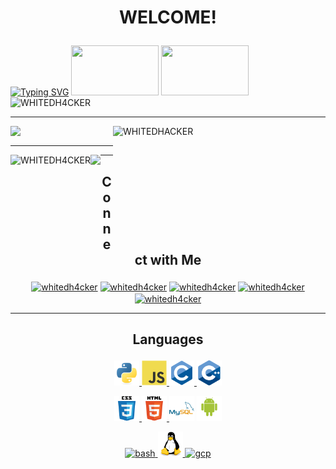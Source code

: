 # <b> <p align="center" > WELCOME! </b></p>
<a href="https://git.io/typing-svg"><img src="https://readme-typing-svg.demolab.com?font=Fira+Code&size=30&pause=100&width=280&lines=DEV_SANJAY;WHITEDHACKER;" alt="Typing SVG" /></a>
 <a href="#"><img src="https://img.shields.io/github/followers/WHITEDH4CKER?style=social&label=follow"  height="80" width="140" ></a>
  <a href="#"><img src="https://img.shields.io/github/stars/WHITEDH4CKER?style=social"  height="80" width="140" ></a>
 <img src="https://komarev.com/ghpvc/?username=WHITEDH4CKER&label=Profile%20views&color=0e75b6&style=flat" alt="WHITEDH4CKER"  height="80" width="250" /> </p>

***
<img align="left" src="https://media.giphy.com/media/xsCevAab5ufj37BeGR/giphy.gif"/>
<p>&nbsp;<img align="right" src="https://github-readme-stats.vercel.app/api?username=WHITEDH4CKER&show_icons=true&theme=tokyonight&text_color=ffffff&locale=en" alt="WHITEDHACKER" height="200" width="340"  /></p>

***

<p><img align="left" src="https://github-readme-streak-stats.herokuapp.com/?user=WHITEDH4CKER&theme=dark" alt="WHITEDH4CKER" /></p>
<a href="#"><img align="left" height=150 src="https://github-readme-stats.vercel.app/api/top-langs/?username=WHITEDH4CKER&layout=compact&theme=react&hide=html,css&hide_border=true&card_width=280&hide_title=true&langs_count=6"></a>

***
##  <b> <p align="center"> Connect with Me  </b></p>
<p align="center">
<a href="https://www.facebook.com/WHITEDH4CKER" target="blank"><img align="center" src="https://github.com/gauravghongde/social-icons/blob/master/SVG/Color/Facebook.svg" alt="whitedh4cker" height="40" width="40" /></a>
<a href="https://instagram.com/whitedh4cker" target="blank"><img align="center" src="https://raw.githubusercontent.com/rahuldkjain/github-profile-readme-generator/master/src/images/icons/Social/instagram.svg" alt="whitedh4cker" height="40" width="40" /></a>
<a href="https://t.me/WHITEDH4CKER" target="blank"><img align="center" src="https://github.com/gauravghongde/social-icons/blob/master/SVG/Color/Telegram.svg" alt="whitedh4cker" height="40" width="40" /></a>
<a href="https://whatsapp.com/channel/0029VaIlY264IBh9T2iaey0r" target="blank"><img align="center" src="https://github.com/gauravghongde/social-icons/blob/master/SVG/Color/WhatsApp.svg" alt="whitedh4cker" height="40" width="40" /></a>
<a href="https://github.com/whitedh4cker" target="blank"><img align="center" src="https://github.com/gauravghongde/social-icons/blob/master/SVG/Color/Github.svg" alt="whitedh4cker" height="40" width="40" /></a>
</p>

***

## <b> <p align="center"> Languages  </b></p>
<p align="center">
<a href="https://www.python.org" target="_blank" rel="noreferrer"> <img src="https://raw.githubusercontent.com/devicons/devicon/master/icons/python/python-original.svg" alt="python" width="40" height="40"/> </a> 
<a href="https://developer.mozilla.org/en-US/docs/Web/JavaScript" target="_blank" rel="noreferrer"> <img src="https://raw.githubusercontent.com/devicons/devicon/master/icons/javascript/javascript-original.svg" alt="javascript" width="40" height="40"/> </a> 
<a href="https://www.cprogramming.com/" target="_blank" rel="noreferrer"> <img src="https://raw.githubusercontent.com/devicons/devicon/master/icons/c/c-original.svg" alt="c" width="40" height="40"/> </a> 
<a href="https://www.w3schools.com/cpp/" target="_blank" rel="noreferrer"> <img src="https://raw.githubusercontent.com/devicons/devicon/master/icons/cplusplus/cplusplus-original.svg" alt="cplusplus" width="40" height="40"/> </a>
 </p>
 
<p align="center">
<a href="https://www.w3schools.com/css/" target="_blank" rel="noreferrer"> <img src="https://raw.githubusercontent.com/devicons/devicon/master/icons/css3/css3-original-wordmark.svg" alt="css3" width="40" height="40"/> </a> 
<a href="https://www.w3.org/html/" target="_blank" rel="noreferrer"> <img src="https://raw.githubusercontent.com/devicons/devicon/master/icons/html5/html5-original-wordmark.svg" alt="html5" width="40" height="40"/> </a> 
<a href="https://www.mysql.com/" target="_blank" rel="noreferrer"> <img src="https://raw.githubusercontent.com/devicons/devicon/master/icons/mysql/mysql-original-wordmark.svg" alt="mysql" width="40" height="40"/></a> 
<a href="https://developer.android.com" target="_blank" rel="noreferrer"> <img src="https://raw.githubusercontent.com/devicons/devicon/master/icons/android/android-original-wordmark.svg" alt="android" width="40" height="40"/> </a> 
</p>

<p align="center">
<a href="https://www.gnu.org/software/bash/" target="_blank" rel="noreferrer"> <img src="https://www.vectorlogo.zone/logos/gnu_bash/gnu_bash-icon.svg" alt="bash" width="40" height="40"/> </a> 
<a href="https://www.linux.org/" target="_blank" rel="noreferrer"> <img src="https://raw.githubusercontent.com/devicons/devicon/master/icons/linux/linux-original.svg" alt="linux" width="40" height="40"/> </a>
<a href="https://cloud.google.com" target="_blank" rel="noreferrer"> <img src="https://www.vectorlogo.zone/logos/google_cloud/google_cloud-icon.svg" alt="gcp" width="40" height="40"/> </a> 
</p>

 

